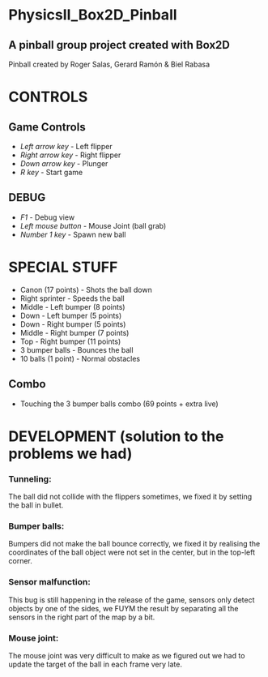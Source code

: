 # PhysicsII_Box2D_Pinball

## A pinball group project created with Box2D


Pinball created by Roger Salas, Gerard Ramón & Biel Rabasa


# CONTROLS

## Game Controls

* *Left arrow key* - Left flipper
* *Right arrow key* - Right flipper
* *Down arrow key* - Plunger
* *R key* - Start game

## DEBUG 

* *F1* - Debug view
* *Left mouse button* - Mouse Joint (ball grab)
* *Number 1 key* - Spawn new ball

# SPECIAL STUFF

* Canon (17 points) - Shots the ball down
* Right sprinter - Speeds the ball
* Middle - Left bumper (8 points)
* Down - Left bumper (5 points)
* Down - Right bumper (5 points)
* Middle - Right bumper (7 points)
* Top - Right bumper (11 points)
* 3 bumper balls - Bounces the ball
* 10 balls (1 point) - Normal obstacles

## Combo 
* Touching the 3 bumper balls combo (69 points + extra live)


# DEVELOPMENT (solution to the problems we had)

### Tunneling:
The ball did not collide with the flippers sometimes, we fixed it by setting the ball in bullet.

### Bumper balls:
Bumpers did not make the ball bounce correctly, we fixed it by realising the coordinates of the ball object were not set in the center, but in the top-left corner.

### Sensor malfunction:
This bug is still happening in the release of the game, sensors only detect objects by one of the sides, we FUYM the result by separating all the sensors in the right part of the map by a bit.

### Mouse joint:
The mouse joint was very difficult to make as we figured out we had to update the target of the ball in each frame very late.
